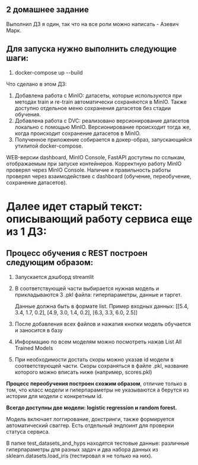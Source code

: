 ## 2 домашнее задание

Выполнил ДЗ я один, так что на все роли можно написать - Азевич Марк.


## Для запуска нужно выполнить следующие шаги:
1. docker-compose up --build

Что сделано в этом ДЗ:
1. Добавлена работа с MinIO: датасеты, которые используются при методах train и re-train автоматически сохраняются в MinIO. Также доступно отдельное меню сохранения датасетов без стадии обучения.
2. Добавлена работа с DVC: реализовано версионирование датасетов локально с помощью MinIO. Версионирование происходит тогда же, когда происходит сохранение датасетов в MinIO.
3. Полученное приложение собирается в докер-образ, запускающийся утилитой docker-compose.

WEB-версии dashboard, MinIO Console, FastAPI доступны по сслыкам, отображаемым при запуске контейнеров.
Корректную работу MinIO проверял через MinIO Console.
Наличие и правильность работы проверял через взаимодействие с dashboard (обучение, переобучение, сохранение датасетов).

# Далее идет старый текст: описывающий работу сервиса еще из 1 ДЗ:

## Процесс обучения с REST построен следующим образом:
1. Запускается дэшборд streamlit
2. В соответствующей части выбирается нужная модель и прикладываются 3 .pkl файла: гиперпараметры, данные и таргет.
   
      Данные должна быть в формате list.
      Пример входных данных:
      [[5.4, 3.4, 1.7, 0.2],
       [4.9, 3.0, 1.4, 0.2],
       [6.3, 3.3, 6.0, 2.5]]

4. После добавления всех файлов и нажатия кнопки модель обучается и заносится в базу
5. Информацию по всем моделям можно посмотреть нажав List All Trained Models
6. При необходимости достать скоры можно указав id модели в соответствующей части. Скоры сохраняться в файле .pkl, название которого можно вписать ниже (например, scores.pkl)


**Процесс переобучения построен схожим образом**, отличие только в том, что класс модели и гиперпараметры не указываются а берутся из истории для модели с конкретным id.

**Всегдо доступны две модели: logistic regression и random forest.**

Модель включает логгирование, докстринги, также формируется автоматический сваггер. Есть отдельный эндпоинт для проверки статуса сервиса.

В папке test_datasets_and_hyps находятся тестовые данные: различные гиперпараметры для разных задач и два набора данных из sklearn.datasets.load_iris (тестировал я не только на них).



